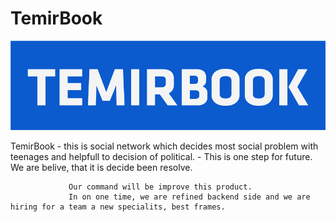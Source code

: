 # TemirBook
![Alt text](/Logo.png "Optional title")


   TemirBook - this is social network which decides most social problem with teenages and helpfull to decision of political.
                 - This is one step for future. We are belive, that it is decide been resolve. 

                 Our command will be improve this product.
                 In on one time, we are refined backend side and we are hiring for a team a new specialits, best frames.
